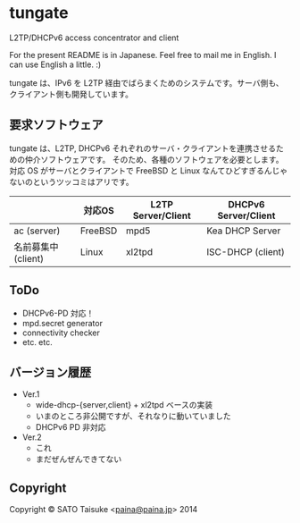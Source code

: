 tungate
=======

L2TP/DHCPv6 access concentrator and client

For the present README is in Japanese. Feel free to mail me in English. I can use English a little. :)

tungate は、IPv6 を L2TP 経由でばらまくためのシステムです。サーバ側も、クライアント側も開発しています。

要求ソフトウェア
---------------

tungate は、L2TP, DHCPv6 それぞれのサーバ・クライアントを連携させるための仲介ソフトウェアです。
そのため、各種のソフトウェアを必要とします。
対応 OS がサーバとクライアントで FreeBSD と Linux なんてひどすぎるんじゃないのというツッコミはアリです。

|                     |対応OS      |L2TP Server/Client |DHCPv6 Server/Client |
|---------------------|------------|-------------------|---------------------|
|ac (server)          |FreeBSD     |mpd5               |Kea DHCP Server      |
|名前募集中 (client)  |Linux       |xl2tpd             |ISC-DHCP (client)    |


ToDo
----

* DHCPv6-PD 対応！
* mpd.secret generator
* connectivity checker
* etc. etc.

バージョン履歴
--------------

* Ver.1
    * wide-dhcp-{server,client} + xl2tpd ベースの実装
    * いまのところ非公開ですが、それなりに動いていました
    * DHCPv6 PD 非対応
* Ver.2
    * これ
    * まだぜんぜんできてない

Copyright
---------

Copyright © SATO Taisuke <<paina@paina.jp>> 2014
